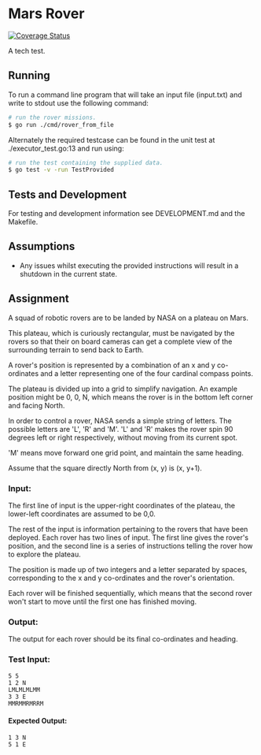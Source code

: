 Mars Rover
===
[![Coverage Status](https://coveralls.io/repos/github/SilverCory/marsrover/badge.svg?branch=master)](https://coveralls.io/github/SilverCory/marsrover?branch=master)

A tech test.

## Running

To run a command line program that will take an input file (input.txt) and write to stdout use the following command:
```bash
# run the rover missions.
$ go run ./cmd/rover_from_file
```

Alternately the required testcase can be found in the unit test at ./executor_test.go:13 and run using:
```bash
# run the test containing the supplied data.
$ go test -v -run TestProvided
``` 

## Tests and Development

For testing and development information see DEVELOPMENT.md and the Makefile.

## Assumptions
- Any issues whilst executing the provided instructions will result in a shutdown in the current state.

## Assignment
A squad of robotic rovers are to be landed by NASA on a plateau on Mars.

This plateau, which is curiously rectangular, must be navigated by the rovers so that their on board cameras can get a complete view of the surrounding terrain to send back to Earth.

A rover's position is represented by a combination of an x and y co-ordinates and a letter representing one of the four cardinal compass points.

The plateau is divided up into a grid to simplify navigation. An example position might be 0, 0, N, which means the rover is in the bottom left corner and facing North.

In order to control a rover, NASA sends a simple string of letters. The possible letters are 'L', 'R' and 'M'. 'L' and 'R' makes the rover spin 90 degrees left or right respectively, without moving from its current spot.

'M' means move forward one grid point, and maintain the same heading.

Assume that the square directly North from (x, y) is (x, y+1).

### Input:
The first line of input is the upper-right coordinates of the plateau, the lower-left coordinates are assumed to be 0,0.

The rest of the input is information pertaining to the rovers that have been deployed. Each rover has two lines of input. The first line gives the rover's position, and the second line is a series of instructions telling the rover how to explore the plateau.

The position is made up of two integers and a letter separated by spaces, corresponding to the x and y co-ordinates and the rover's
orientation.

Each rover will be finished sequentially, which means that the second rover won't start to move until the first one has finished
moving.

### Output:
The output for each rover should be its final co-ordinates and heading.

### Test Input:
  
```
5 5
1 2 N
LMLMLMLMM
3 3 E
MMRMMRMRRM
```
#### Expected Output:
```
1 3 N
5 1 E
```